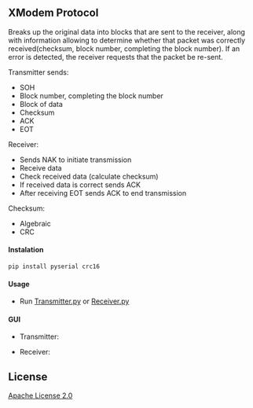 ## XModem Protocol
Breaks up the original data into blocks that are sent to the receiver, along with information allowing to determine whether that packet was correctly received(checksum,  block number, completing the block number). If an error is detected, the receiver requests that the packet be re-sent. 

Transmitter sends:
* SOH
* Block number, completing the block number
* Block of data
* Checksum
* ACK
* EOT

Receiver:
* Sends NAK to initiate transmission
* Receive data
* Check received data (calculate checksum)
* If received data is correct sends ACK
* After receiving EOT sends ACK to end transmission

Checksum:
* Algebraic
* CRC

#### Instalation
```text
pip install pyserial crc16
```

#### Usage

* Run [Transmitter.py](https://github.com/JuliaSzymanska/Xmodem/blob/master/Transmitter.py) or [Receiver.py](https://github.com/JuliaSzymanska/Sound/blob/master/Receiver.py)

#### GUI
* Transmitter:
![]()

* Receiver:
![]()

## License
[Apache License 2.0](https://github.com/JuliaSzymanska/Sound)

